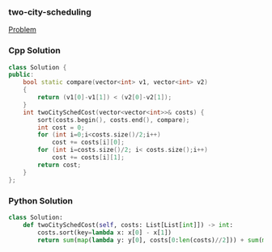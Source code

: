 ### two-city-scheduling

[Problem](https://leetcode.com/problems/two-city-scheduling)

### Cpp Solution

```cpp
class Solution {
public:
    bool static compare(vector<int> v1, vector<int> v2) 
    { 
        return (v1[0]-v1[1]) < (v2[0]-v2[1]);
    }
    int twoCitySchedCost(vector<vector<int>>& costs) {
        sort(costs.begin(), costs.end(), compare);
        int cost = 0;
        for (int i=0;i<costs.size()/2;i++)
            cost += costs[i][0];
        for (int i=costs.size()/2; i< costs.size();i++)
            cost += costs[i][1];
        return cost;
    }
};
```

### Python Solution

```python
class Solution:
    def twoCitySchedCost(self, costs: List[List[int]]) -> int:
        costs.sort(key=lambda x: x[0] - x[1])
        return sum(map(lambda y: y[0], costs[0:len(costs)//2])) + sum(map(lambda y: y[1], costs[len(costs)//2:]))
```
